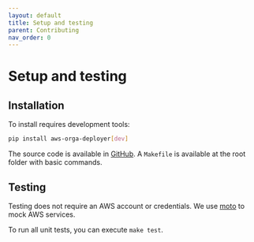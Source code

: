 ```yaml
---
layout: default
title: Setup and testing
parent: Contributing
nav_order: 0
---
```


# Setup and testing

## Installation

To install requires development tools:

```bash
pip install aws-orga-deployer[dev]
```

The source code is available in [GitHub](https://github.com/malaval/aws-orga-deployer). A `Makefile` is available at the root folder with basic commands.

## Testing

Testing does not require an AWS account or credentials. We use [moto](https://github.com/getmoto/moto) to mock AWS services.

To run all unit tests, you can execute `make test`.
